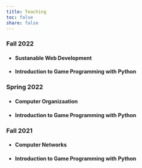 ```yaml
---
title: Teaching
toc: false
share: false
---
```


### Fall 2022
* #### Sustanable Web Development
* #### Introduction to Game Programming with Python

### Spring 2022
* #### Computer Organizaation
* #### Introduction to Game Programming with Python

### Fall 2021
* #### Computer Networks
* #### Introduction to Game Programming with Python

